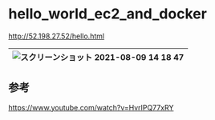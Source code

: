 # hello_world_ec2_and_docker

http://52.198.27.52/hello.html


|![スクリーンショット 2021-08-09 14 18 47](https://user-images.githubusercontent.com/45095615/128663113-8321ff85-47f2-44b7-ac9b-791d14eda88a.png)|
|:--|


## 参考
https://www.youtube.com/watch?v=HvrIPQ77xRY

